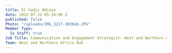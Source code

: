 ```yaml
---
title: El hadji Ndiaye
date: 2022-07-22 05:34:00 Z
published: false
Photo: "/uploads/IMG_3217-3038ab.JPG"
Member Type:
  Is Staff: true
Job Title: Communication and Engagement Strategist- West and Northern Africa
Team: West and Northern Africa Hub
---
```


